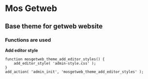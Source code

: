 # Mos Getweb
## Base theme for getweb website

### Functions are used
**Add editor style**
```
function mosgetweb_theme_add_editor_styles() {
    add_editor_style( 'admin-style.css' );
}
add_action( 'admin_init', 'mosgetweb_theme_add_editor_styles' );
```
 
